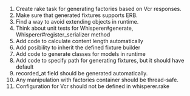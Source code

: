 1. Create rake task for generating factories based on Vcr responses.
2. Make sure that generated fixtures supports ERB.
3. Find a way to avoid extending objects in runtime.
4. Think about unit tests for Whisperer#generate, Whisperer#register_serializer method
5. Add code to calculate content length automatically
6. Add posibility to inherit the defined fixture builder
7. Add code to generate classes for models in runtime
8. Add code to specify path for generating fixtures, but it should have default
9. recorded_at field should be generated automatically.
10. Any manipulation with factories container should be thread-safe.
11. Configuration for Vcr should not be defined in whisperer.rake